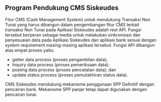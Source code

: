 ## Program Pendukung CMS Siskeudes
Fitur CMS (Cash Management System) untuk mendukung Transaksi Non Tunai yang harus dibangun dalam pengembangan fitur CMS terkait transaksi Non Tunai pada Aplikasi Siskeudes adalah rest API. Fungsi tersebut berperan sebagai media untuk melakukan sinkronisasi dan penyesuaian data pada Aplikasi Siskeudes dan aplikasi bank sesuai dengan system requirement masing-masing aplikasi tersebut. Fungsi API dibangun atas empat proses yaitu:<p>
<ul>
<li> getter data process (proses pengambilan data); </li>
<li> Inquiry data process (proses pemeriksaan data);</li>
<li> posting data process (proses pencatatan data); dan</li>
<li> update status process (proses pemutakhiran status data).</li>
</ul>
<p>

 <!-- img src="https://github.com/rioda78/DokCmsSiskeudes/blob/main/dokumen/gambar/1_gambar_utama.png" alt="gambar utama" width="500" height="600" --> 
CMS Siskeudes mendukung mekanisme penggunaan SPP Definitif dengan pencairan bank. Mekanisme SPP panjar tetap dapat digunakan dengan pencairan tunai.
